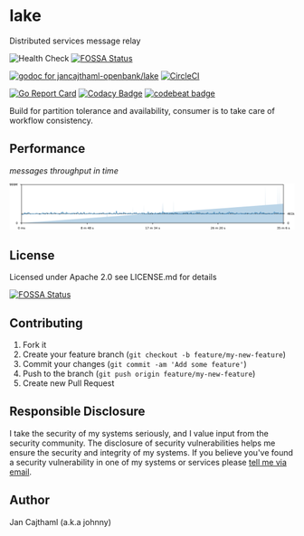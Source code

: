 # lake

Distributed services message relay

![Health Check](https://github.com/jancajthaml-openbank/lake/workflows/Health%20Check/badge.svg)
[![FOSSA Status](https://app.fossa.com/api/projects/git%2Bgithub.com%2Fjancajthaml-openbank%2Flake.svg?type=shield)](https://app.fossa.com/projects/git%2Bgithub.com%2Fjancajthaml-openbank%2Flake?ref=badge_shield)

[![godoc for jancajthaml-openbank/lake](https://godoc.org/github.com/nathany/looper?status.svg)](https://godoc.org/github.com/jancajthaml-openbank/lake) [![CircleCI](https://circleci.com/gh/jancajthaml-openbank/lake/tree/main.svg?style=shield)](https://circleci.com/gh/jancajthaml-openbank/lake/tree/main)

[![Go Report Card](https://goreportcard.com/badge/github.com/jancajthaml-openbank/lake)](https://goreportcard.com/report/github.com/jancajthaml-openbank/lake) [![Codacy Badge](https://api.codacy.com/project/badge/Grade/c414d3d366cd4b7588ac0a62bc3ce064)](https://www.codacy.com/app/jancajthaml-openbank/lake?utm_source=github.com&amp;utm_medium=referral&amp;utm_content=jancajthaml-openbank/lake&amp;utm_campaign=Badge_Grade) [![codebeat badge](https://codebeat.co/badges/d8e2b702-3435-4893-a5bf-4558fba353f8)](https://codebeat.co/projects/github-com-jancajthaml-openbank-lake-main)

Build for partition tolerance and availability, consumer is to take care of workflow consistency.

## Performance

*messages throughput in time*

![graph_metrics_count]

## License

Licensed under Apache 2.0 see LICENSE.md for details

[![FOSSA Status](https://app.fossa.com/api/projects/git%2Bgithub.com%2Fjancajthaml-openbank%2Flake.svg?type=large)](https://app.fossa.com/projects/git%2Bgithub.com%2Fjancajthaml-openbank%2Flake?ref=badge_large)

## Contributing

1. Fork it
2. Create your feature branch (`git checkout -b feature/my-new-feature`)
3. Commit your changes (`git commit -am 'Add some feature'`)
4. Push to the branch (`git push origin feature/my-new-feature`)
5. Create new Pull Request

## Responsible Disclosure

I take the security of my systems seriously, and I value input from the security community. The disclosure of security vulnerabilities helps me ensure the security and integrity of my systems. If you believe you've found a security vulnerability in one of my systems or services please [tell me via email](mailto:jan.cajthaml@gmail.com).

## Author

Jan Cajthaml (a.k.a johnny)

[graph_metrics_count]: ./graph_metrics.count.png?sanitize=true
